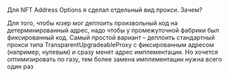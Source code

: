 Для NFT Address Options я сделал отдельный вид прокси. Зачем?

Для того, чтобы юзер мог деплоить произвольный код на детерминированный адрес, надо чтобы у промежуточной фабрики был фиксированный код. Самый простой вариант – деплоить стандартный прокси типа TransparentUpgradeableProxy с фиксированным адресом (например, нулевым) и сразу менят адрес имплементации. Но хочется оптимизировать по газу, тем более замена имплементации нужна всего один раз